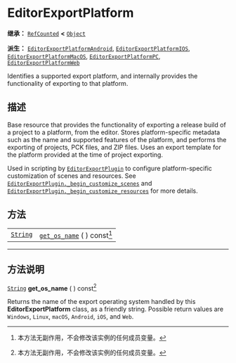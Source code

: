 <!-- ⚠ 请勿编辑本文件 ⚠ -->
<!-- 本文档使用脚本从 WeDot 引擎源码仓库生成。 -->
<!-- 生成脚本：https://github.com/WeDot-Engine/WeDot/tree/4.3/doc/tools/make_md.py； -->
<!-- 原文件：https://github.com/WeDot-Engine/WeDot/tree/4.3/doc/classes/EditorExportPlatform.xml。 -->

<div id="_class_editorexportplatform"></div>

# EditorExportPlatform

**继承：** [`RefCounted`](class_refcounted.md) **<** [`Object`](class_object.md)

**派生：** [`EditorExportPlatformAndroid`](class_editorexportplatformandroid.md), [`EditorExportPlatformIOS`](class_editorexportplatformios.md), [`EditorExportPlatformMacOS`](class_editorexportplatformmacos.md), [`EditorExportPlatformPC`](class_editorexportplatformpc.md), [`EditorExportPlatformWeb`](class_editorexportplatformweb.md)

Identifies a supported export platform, and internally provides the functionality of exporting to that platform.

## 描述

Base resource that provides the functionality of exporting a release build of a project to a platform, from the editor. Stores platform-specific metadata such as the name and supported features of the platform, and performs the exporting of projects, PCK files, and ZIP files. Uses an export template for the platform provided at the time of project exporting.

Used in scripting by [`EditorExportPlugin`](class_editorexportplugin.md) to configure platform-specific customization of scenes and resources. See [`EditorExportPlugin._begin_customize_scenes`](#class_editorexportplugin_private_method__begin_customize_scenes) and [`EditorExportPlugin._begin_customize_resources`](#class_editorexportplugin_private_method__begin_customize_resources) for more details.

## 方法

|||
|:-:|:--|
| [`String`](class_string.md) | [`get_os_name`](#class_editorexportplatform_method_get_os_name) ( ) const[^const] |

<!-- rst-class:: classref-section-separator -->

---

## 方法说明

<div id="_class_editorexportplatform_method_get_os_name"></div>

[`String`](class_string.md) **get_os_name** ( ) const[^const]<div id="class_editorexportplatform_method_get_os_name"></div>

Returns the name of the export operating system handled by this **EditorExportPlatform** class, as a friendly string. Possible return values are `Windows`, `Linux`, `macOS`, `Android`, `iOS`, and `Web`.

[^virtual]: 本方法通常需要用户覆盖才能生效。
[^const]: 本方法无副作用，不会修改该实例的任何成员变量。
[^vararg]: 本方法除了能接受在此处描述的参数外，还能够继续接受任意数量的参数。
[^constructor]: 本方法用于构造某个类型。
[^static]: 调用本方法无需实例，可直接使用类名进行调用。
[^operator]: 本方法描述的是使用本类型作为左操作数的有效运算符。
[^bitfield]: 这个值是由下列位标志构成位掩码的整数。
[^void]: 无返回值。
